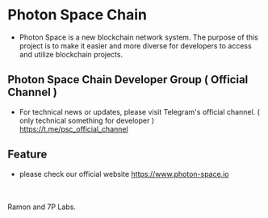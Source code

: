 # Photon Space Chain
* Photon Space is a new blockchain network system. The purpose of this project is to make it easier and more diverse for developers to access and utilize blockchain projects.

## Photon Space Chain Developer Group ( Official Channel )
* For technical news or updates, please visit Telegram's official channel. ( only technical something for developer )
https://t.me/psc_official_channel

## Feature
* please check our official website https://www.photon-space.io
   
<br><br>
Ramon and 7P Labs.